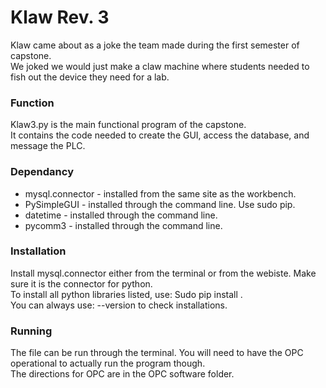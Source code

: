 # Klaw Rev. 3
Klaw came about as a joke the team made during the first semester of capstone.  
We joked we would just make a claw machine where students needed to fish out the device they need for a lab.  

### Function
Klaw3.py is the main functional program of the capstone.  
It contains the code needed to create the GUI, access the database, and message the PLC.

### Dependancy 
* mysql.connector - installed from the same site as the workbench.  
* PySimpleGUI - installed through the command line. Use sudo pip. 
* datetime    - installed through the command line.  
* pycomm3     - installed through the command line.   

### Installation
Install mysql.connector either from the terminal or from the webiste. Make sure it is the connector for python.  
To install all python libraries listed, use: Sudo pip install <library>.  
You can always use: <library> --version to check installations.  
  
### Running
The file can be run through the terminal. You will need to have the OPC operational to actually run the program though.  
The directions for OPC are in the OPC software folder.  
